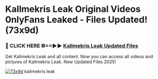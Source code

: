 # Kallmekris Leak Original Videos 0nlyFans Leaked - Files Updated! (73x9d)

<h3>🔴 CLICK HERE 🌐==►► <a href="https://tinyurl.com/2jnfzry5" rel="nofollow">Kallmekris Leak Updated Files</a></h3>

Get Kallmekris Leak and all content. Now you can access all videos and pictures of Kallmekris Leak. New Updated Files 2025!

[![73x9d](https://i.imgur.com/GyGTBgg.gif)](https://tinyurl.com/2jnfzry5)
kallmekris leak